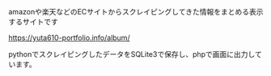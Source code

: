 amazonや楽天などのECサイトからスクレイピングしてきた情報をまとめる表示するサイトです

https://yuta610-portfolio.info/album/

pythonでスクレイピングしたデータをSQLite3で保存し、phpで画面に出力しています。
